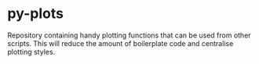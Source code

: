 # py-plots

Repository containing handy plotting functions that can be used from other scripts. This will reduce the amount of boilerplate code and centralise plotting styles.